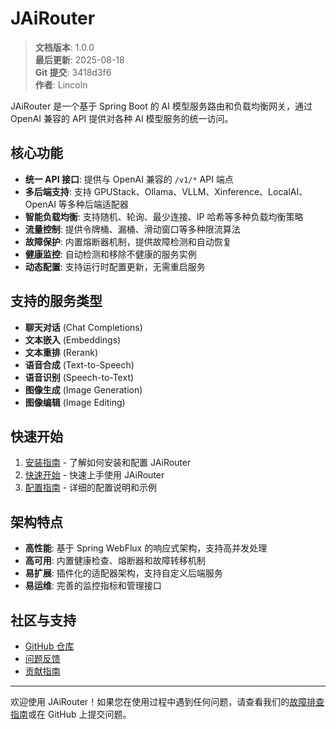 ﻿# JAiRouter

<!-- 版本信息 -->
> **文档版本**: 1.0.0  
> **最后更新**: 2025-08-18  
> **Git 提交**: 3418d3f6  
> **作者**: Lincoln
<!-- /版本信息 -->


JAiRouter 是一个基于 Spring Boot 的 AI 模型服务路由和负载均衡网关，通过 OpenAI 兼容的 API 提供对各种 AI 模型服务的统一访问。

## 核心功能

- **统一 API 接口**: 提供与 OpenAI 兼容的 `/v1/*` API 端点
- **多后端支持**: 支持 GPUStack、Ollama、VLLM、Xinference、LocalAI、OpenAI 等多种后端适配器
- **智能负载均衡**: 支持随机、轮询、最少连接、IP 哈希等多种负载均衡策略
- **流量控制**: 提供令牌桶、漏桶、滑动窗口等多种限流算法
- **故障保护**: 内置熔断器机制，提供故障检测和自动恢复
- **健康监控**: 自动检测和移除不健康的服务实例
- **动态配置**: 支持运行时配置更新，无需重启服务

## 支持的服务类型

- **聊天对话** (Chat Completions)
- **文本嵌入** (Embeddings)
- **文本重排** (Rerank)
- **语音合成** (Text-to-Speech)
- **语音识别** (Speech-to-Text)
- **图像生成** (Image Generation)
- **图像编辑** (Image Editing)

## 快速开始

1. [安装指南](getting-started/installation.md) - 了解如何安装和配置 JAiRouter
2. [快速开始](getting-started/quick-start.md) - 快速上手使用 JAiRouter
3. [配置指南](configuration/index.md) - 详细的配置说明和示例

## 架构特点

- **高性能**: 基于 Spring WebFlux 的响应式架构，支持高并发处理
- **高可用**: 内置健康检查、熔断器和故障转移机制
- **易扩展**: 插件化的适配器架构，支持自定义后端服务
- **易运维**: 完善的监控指标和管理接口

## 社区与支持

- [GitHub 仓库](https://github.com/Lincoln-cn/JAiRouter)
- [问题反馈](https://github.com/Lincoln-cn/JAiRouter/issues)
- [贡献指南](development/contributing.md)

---

欢迎使用 JAiRouter！如果您在使用过程中遇到任何问题，请查看我们的[故障排查指南](troubleshooting/index.md)或在 GitHub 上提交问题。
